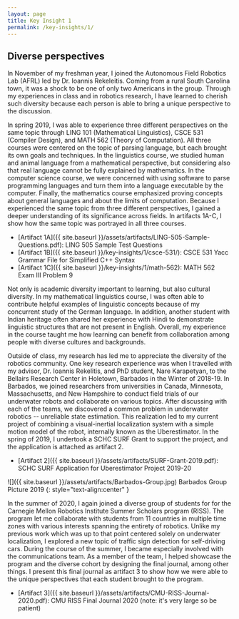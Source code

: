```yaml
---
layout: page
title: Key Insight 1
permalink: /key-insights/1/
---
```


## Diverse perspectives

In November of my freshman year, I joined the Autonomous Field Robotics Lab (AFRL) led by Dr. Ioannis Rekeleitis.
Coming from a rural South Carolina town, it was a shock to be one of only two Americans in the group.
Through my experiences in class and in robotics research, I have learned to cherish such diversity because each person is able to bring a unique perspective to the discussion.

In spring 2019, I was able to experience three different perspectives on the same topic through LING 101 (Mathematical Linguistics), CSCE 531 (Compiler Design), and MATH 562 (Theory of Computation).
All three courses were centered on the topic of parsing language, but each brought its own goals and techniques.
In the linguistics course, we studied human and animal language from a mathematical perspective, but considering also that real language cannot be fully explained by mathematics.
In the computer science course, we were concerned with using software to parse programming languages and turn them into a language executable by the computer.
Finally, the mathematics course emphasized proving concepts about general languages and about the limits of computation.
Because I experienced the same topic from three different perspectives, I gained a deeper understanding of its significance across fields.
In artifacts 1A-C, I show how the same topic was portrayed in all three courses.

* [Artifact 1A]({{ site.baseurl }}/assets/artifacts/LING-505-Sample-Questions.pdf):
LING 505 Sample Test Questions
* [Artifact 1B]({{ site.baseurl }}/key-insights/1/csce-531/):
CSCE 531 Yacc Grammar File for Simplified C++ Syntax
* [Artifact 1C]({{ site.baseurl }}/key-insights/1/math-562):
MATH 562 Exam III Problem 9

Not only is academic diversity important to learning, but also cultural diversity.
In my mathematical linguistics course, I was often able to contribute helpful examples of linguistic concepts because of my concurrent study of the German language.
In addition, another student with Indian heritage often shared her experience with Hindi to demonstrate linguistic structures that are not present in English.
Overall, my experience in the course taught me how learning can benefit from collaboration among people with diverse cultures and backgrounds.

Outside of class, my research has led me to appreciate the diversity of the robotics community.
One key research experience was when I travelled with my advisor, Dr. Ioannis Rekelitis, and PhD student, Nare Karapetyan, to the Bellairs Research Center in Holetown, Barbados in the Winter of 2018-19.
In Barbados, we joined researchers from universities in Canada, Minnesota, Massachusetts, and New Hampshire to conduct field trials of our underwater robots and collaborate on various topics.
After discussing with each of the teams, we discovered a common problem in underwater robotics -- unreliable state estimation.
This realization led to my current project of combining a visual-inertial localization system with a simple motion model of the robot, internally known as the Uberestimator.
In the spring of 2019, I undertook a SCHC SURF Grant to support the project, and the application is attached as artifact 2.

* [Artifact 2]({{ site.baseurl }}/assets/artifacts/SURF-Grant-2019.pdf):
SCHC SURF Application for Uberestimator Project 2019-20

![]({{ site.baseurl }}/assets/artifacts/Barbados-Group.jpg)
Barbados Group Picture 2019
{: style="text-align:center" }

In the summer of 2020, I again joined a diverse group of students for for the Carnegie Mellon Robotics Institute Summer Scholars program (RISS).
The program let me collaborate with students from 11 countries in multiple time zones with various interests spanning the entirety of robotics.
Unlike my previous work which was up to that point centered solely on underwater localization, I explored a new topic of traffic sign detection for self-driving cars.
During the course of the summer, I became especially involved with the communications team.
As a member of the team, I helped showcase the program and the diverse cohort by designing the final journal, among other things.
I present this final journal as artifact 3 to show how we were able to the unique perspectives that each student brought to the program.

* [Artifact 3]({{ site.baseurl }}/assets/artifacts/CMU-RISS-Journal-2020.pdf):
CMU RISS Final Journal 2020 (note: it's very large so be patient)